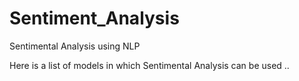 # Sentiment_Analysis
Sentimental Analysis using NLP

Here is a list of models in which Sentimental Analysis can be used ..
